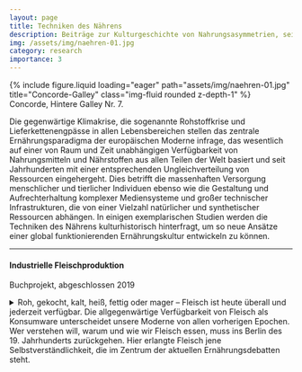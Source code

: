 ```yaml
---
layout: page
title: Techniken des Nährens
description: Beiträge zur Kulturgeschichte von Nahrungsasymmetrien, seit 2015
img: /assets/img/naehren-01.jpg
category: research
importance: 3
---
```


<div class="row">
    <div class="col-sm mt-3 mt-md-0">
        {% include figure.liquid loading="eager" path="assets/img/naehren-01.jpg" title="Concorde-Galley" class="img-fluid rounded z-depth-1" %}
    </div>
</div>
<div class="caption">
    Concorde, Hintere Galley Nr. 7.
</div>

Die gegenwärtige Klimakrise, die sogenannte Rohstoffkrise und
Lieferkettenengpässe in allen Lebensbereichen stellen das zentrale
Ernährungsparadigma der europäischen Moderne infrage, das wesentlich auf einer
von Raum und Zeit unabhängigen Verfügbarkeit von Nahrungsmitteln und
Nährstoffen aus allen Teilen der Welt basiert und seit Jahrhunderten mit einer
entsprechenden Ungleichverteilung von Ressourcen eingehergeht. Dies betrifft
die massenhaften Versorgung menschlicher und tierlicher Individuen ebenso wie
die Gestaltung und Aufrechterhaltung komplexer Mediensysteme und großer
technischer Infrastrukturen, die von einer Vielzahl natürlicher und
synthetischer Ressourcen abhängen. In einigen exemplarischen Studien werden die
Techniken des Nährens kulturhistorisch hinterfragt, um so neue Ansätze einer
global funktionierenden Ernährungskultur entwickeln zu können.

***

#### Industrielle Fleischproduktion

Buchprojekt, abgeschlossen 2019

<details>
<summary>Roh, gekocht, kalt, heiß, fettig oder mager &ndash; Fleisch ist heute
überall und jederzeit verfügbar. Die allgegenwärtige Verfügbarkeit von Fleisch
als Konsumware unterscheidet unsere Moderne von allen vorherigen Epochen. Wer
verstehen will, warum und wie wir Fleisch essen, muss ins Berlin des 19.
Jahrhunderts zurückgehen. Hier erlangte Fleisch jene Selbstverständlichkeit,
die im Zentrum der aktuellen Ernährungsdebatten steht.<br />&nbsp;<br
/></summary>

Das Buch beschreibt die Kulturtechniken der industriellen
Schweinefleischproduktion von der Zucht, der Haltung, der Schlachtung bis hin
zur Distribution und Zubereitung. Er schildert, wie erst durch die
Verschränkung einer Vielzahl industrieller Prozesse und Technologien die
energiereiche Ernährung der arbeitenden Bevölkerung sichergestellt werden
konnte. Der Fleischkonsum wurde damit im großstädtischen Alltag so stark
wirksam, dass unser kulinarisches System dadurch bis heute geprägt ist. All
dies fügt sich zu einer Geschichte des Überflusses zusammen &ndash; und regt
zum Nachdenken über die historischen Bedingungen unserer eigenen
Ernährungskultur an.<br />&nbsp;<br />

<a href="https://www.schoeningh.de/view/title/56249"
target="_blank">https://www.schoeningh.de</a><br />&nbsp;<br />

<h5>Rezensionen/Presse</h5>

<ul>  <li>taz (22.10.2021): <a
href="https://taz.de/Die-Bratwurst-und-der-Sport/!5808402/" target="_blank">Die
Bratwurst und der Sport</a>.</li> <li>Sebastian Susteck (8.6.2021): <a
href="https://www.fink.de/view/journals/sul/50/1/article-p118_8.xml"
target="_blank">Fleisch. Die Geschichte einer Industrialisierung, written by
Christian Kassung</a>.</li></ul>

<div class="publications">
  <h5>Publikationen</h5>
  {% bibliography -q !@misc[title ^= *Fleisch* || title ^= *Laderampe*] %}
</div>

</details>
